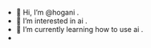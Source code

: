 - 👋 Hi, I’m @hogani .
- 👀 I’m interested in ai .
- 🌱 I’m currently learning how to use ai .
- 
  

<!---
hogani/hogani is a ✨ special ✨ repository because its `README.md` (this file) appears on your GitHub profile.
You can click the Preview link to take a look at your changes.
--->
